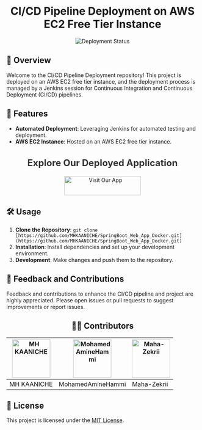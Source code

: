 <h1 align="center">CI/CD Pipeline Deployment on AWS EC2 Free Tier Instance</h1>

<p align="center">
  <img src="https://img.shields.io/badge/Deployment%20Status-Active-brightgreen" alt="Deployment Status">
</p>

## 🚀 Overview
Welcome to the CI/CD Pipeline Deployment repository! This project is deployed on an AWS EC2 free tier instance, and the deployment process is managed by a Jenkins session for Continuous Integration and Continuous Deployment (CI/CD) pipelines.

## 🌟 Features
- **Automated Deployment**: Leveraging Jenkins for automated testing and deployment.
- **AWS EC2 Instance**: Hosted on an AWS EC2 free tier instance.
  
<div align="center">
  <h2 style="font-size: 24px; color: #333;">Explore Our Deployed Application</h2>
  <a href="http://51.20.132.199:8080/" style="text-decoration: none;">
    <img src="https://img.shields.io/badge/Visit%20Our%20App-Click%20Here-orange?style=for-the-badge" alt="Visit Our App" style="width: 200px; height: 50px;">
  </a>
</div>




## 🛠️ Usage
1. **Clone the Repository**: `git clone [https://github.com/MHKAANICHE/SpringBoot_Web_App_Docker.git](https://github.com/MHKAANICHE/SpringBoot_Web_App_Docker.git)`
2. **Installation**: Install dependencies and set up your development environment.
3. **Development**: Make changes and push them to the repository.

## 🤝 Feedback and Contributions
Feedback and contributions to enhance the CI/CD pipeline and project are highly appreciated. Please open issues or pull requests to suggest improvements or report issues.

<div align="center">

## 👨‍💻 Contributors

| <a href="https://github.com/mhkaaniche"><img src="https://avatars.githubusercontent.com/u/124816027?v=4" alt="MH KAANICHE" width="100" height="100"></a> | <a href="https://github.com/MohamedAmineHammi"><img src="https://avatars.githubusercontent.com/u/125707104?v=4" alt="MohamedAmineHammi" width="100" height="100"></a> | <a href="https://github.com/Maha-Zekrii"><img src="https://avatars.githubusercontent.com/u/153284443?v=4" alt="Maha-Zekrii" width="100" height="100"></a> |
|---|---|---|
| MH KAANICHE | MohamedAmineHammi | Maha-Zekrii |

</div>

## 📝 License
This project is licensed under the [MIT License](LICENSE).
